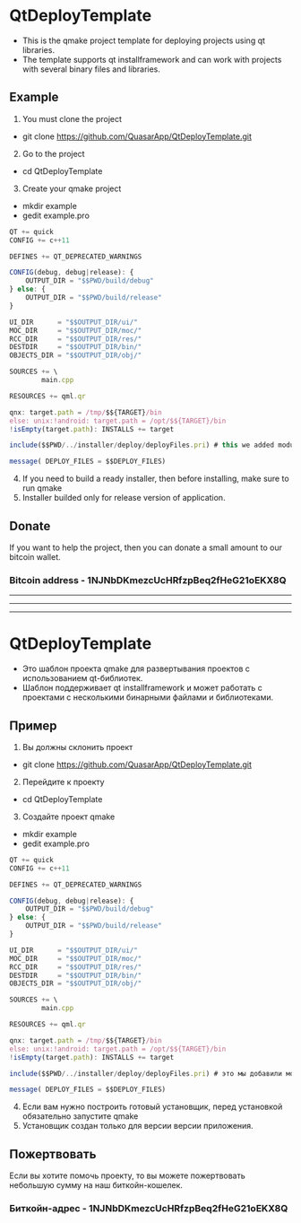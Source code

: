 # QtDeployTemplate 
* This is the qmake project template for deploying projects using qt libraries.
* The template supports qt installframework and can work with projects with several binary files and libraries.

## Example 
1. You must сlone the project
 - git clone https://github.com/QuasarApp/QtDeployTemplate.git 
2. Go to the project
 - cd QtDeployTemplate
3. Create your qmake project
 - mkdir example
 - gedit example.pro 
```javascript
QT += quick
CONFIG += c++11

DEFINES += QT_DEPRECATED_WARNINGS

CONFIG(debug, debug|release): {
    OUTPUT_DIR = "$$PWD/build/debug"
} else: {
    OUTPUT_DIR = "$$PWD/build/release"
}

UI_DIR      = "$$OUTPUT_DIR/ui/"
MOC_DIR     = "$$OUTPUT_DIR/moc/"
RCC_DIR     = "$$OUTPUT_DIR/res/"
DESTDIR     = "$$OUTPUT_DIR/bin/"
OBJECTS_DIR = "$$OUTPUT_DIR/obj/"

SOURCES += \
        main.cpp

RESOURCES += qml.qr

qnx: target.path = /tmp/$${TARGET}/bin
else: unix:!android: target.path = /opt/$${TARGET}/bin
!isEmpty(target.path): INSTALLS += target

include($$PWD/../installer/deploy/deployFiles.pri) # this we added module of install template 

message( DEPLOY_FILES = $$DEPLOY_FILES)

```

4. If you need to build a ready installer, then before installing, make sure to run qmake
5. Installer builded only for release version of application.

## Donate
If you want to help the project, then you can donate a small amount to our bitcoin wallet.

### Bitcoin address - 1NJNbDKmezcUcHRfzpBeq2fHeG21oEKX8Q

***************************
***************************
***************************

# QtDeployTemplate
* Это шаблон проекта qmake для развертывания проектов с использованием qt-библиотек.
* Шаблон поддерживает qt installframework и может работать с проектами с несколькими бинарными файлами и библиотеками.

## Пример
1. Вы должны склонить проект
- git clone https://github.com/QuasarApp/QtDeployTemplate.git
2. Перейдите к проекту
- cd QtDeployTemplate
3. Создайте проект qmake
- mkdir example
- gedit example.pro
```javascript
QT += quick
CONFIG += c++11

DEFINES += QT_DEPRECATED_WARNINGS

CONFIG(debug, debug|release): {
    OUTPUT_DIR = "$$PWD/build/debug"
} else: {
    OUTPUT_DIR = "$$PWD/build/release"
}

UI_DIR      = "$$OUTPUT_DIR/ui/"
MOC_DIR     = "$$OUTPUT_DIR/moc/"
RCC_DIR     = "$$OUTPUT_DIR/res/"
DESTDIR     = "$$OUTPUT_DIR/bin/"
OBJECTS_DIR = "$$OUTPUT_DIR/obj/"

SOURCES += \
        main.cpp

RESOURCES += qml.qr

qnx: target.path = /tmp/$${TARGET}/bin
else: unix:!android: target.path = /opt/$${TARGET}/bin
!isEmpty(target.path): INSTALLS += target

include($$PWD/../installer/deploy/deployFiles.pri) # это мы добавили модуль шаблона установки 

message( DEPLOY_FILES = $$DEPLOY_FILES)

```

4. Если вам нужно построить готовый установщик, перед установкой обязательно запустите qmake
5. Установщик создан только для версии версии приложения.

## Пожертвовать
Если вы хотите помочь проекту, то вы можете пожертвовать небольшую сумму на наш биткойн-кошелек.

### Биткойн-адрес - 1NJNbDKmezcUcHRfzpBeq2fHeG21oEKX8Q
